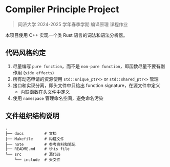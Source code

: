 # Compiler Principle Project

> 同济大学 2024-2025 学年春季学期 编译原理 课程作业

本项目使用 C++ 实现一个类 Rust 语言的词法和语法分析器。

## 代码风格约定

1. 尽量编写 `pure function`，而不是 `non-pure function`，即函数尽量不要有副作用 (`side effects`)
2. 所有动态申请的资源使用 `std::unique_ptr<>` or `std::shared_ptr<>` 管理
3. 接口和实现分离，即头文件中只给出 function signature，在源文件中定义
   - 内联函数在头文件中定义
4. 使用 `namespace` 管理命名空间，避免命名污染

## 文件组织结构说明

```shell
.
├── docs         # 文档
├── Makefile     # 构建文件
├── note         # 参考资料和笔记
├── README.md    # this file
└── src          # 源代码
    └── include  # 头文件
```
